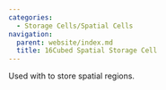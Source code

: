 ```yaml
---
categories:
  - Storage Cells/Spatial Cells
navigation:
  parent: website/index.md
  title: 16Cubed Spatial Storage Cell
---
```


Used with <ItemLink id="spatial_io_port"/> to
store spatial regions.

<RecipeFor id="spatial_storage_cell_16" />
